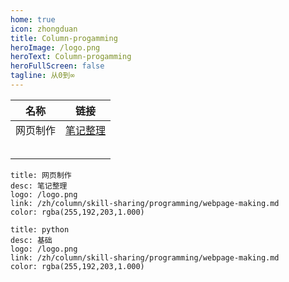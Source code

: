 ```yaml
---
home: true
icon: zhongduan
title: Column-progamming
heroImage: /logo.png
heroText: Column-progamming
heroFullScreen: false
tagline: 从0到∞
---
```


| 名称     | 链接                                                         |
| -------- | ------------------------------------------------------------ |
| 网页制作 | [笔记整理](/column/skill-sharing/programming/webpage-making.md) |
|          |                                                              |
|          |                                                              |
|          |                                                              |
|          |                                                              |
|          |                                                              |

```card
title: 网页制作
desc: 笔记整理
logo: /logo.png
link: /zh/column/skill-sharing/programming/webpage-making.md
color: rgba(255,192,203,1.000)
```

```card
title: python
desc: 基础
logo: /logo.png
link: /zh/column/skill-sharing/programming/webpage-making.md
color: rgba(255,192,203,1.000)
```

